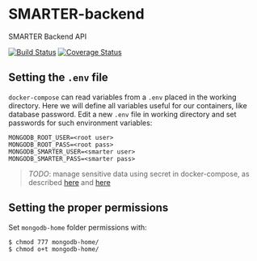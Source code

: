 # SMARTER-backend
SMARTER Backend API

[![Build Status](https://www.travis-ci.com/cnr-ibba/SMARTER-backend.svg?branch=master)](https://www.travis-ci.com/cnr-ibba/SMARTER-backend)
[![Coverage Status](https://coveralls.io/repos/github/cnr-ibba/SMARTER-backend/badge.svg?branch=master)](https://coveralls.io/github/cnr-ibba/SMARTER-backend?branch=master)

Setting the `.env` file
-----------------------

`docker-compose` can read variables from a `.env` placed in the working directory.
Here we will define all variables useful for our containers, like database password.
Edit a new `.env` file in working directory and set passwords for such environment
variables:

```
MONGODB_ROOT_USER=<root user>
MONGODB_ROOT_PASS=<root pass>
MONGODB_SMARTER_USER=<smarter user>
MONGODB_SMARTER_PASS=<smarter pass>
```

> *TODO*: manage sensitive data using secret in docker-compose, as described
[here](https://docs.docker.com/engine/swarm/secrets/#use-secrets-in-compose) and
[here](https://docs.docker.com/compose/compose-file/#secrets)

Setting the proper permissions
------------------------------

Set `mongodb-home` folder permissions with:

```
$ chmod 777 mongodb-home/
$ chmod o+t mongodb-home/
```
